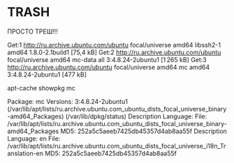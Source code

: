 
# TRASH
ПРОСТО ТРЕШ!!!


Get:1 http://ru.archive.ubuntu.com/ubuntu focal/universe amd64 libssh2-1 amd64 1.8.0-2.1build1 [75,4 kB]
Get:2 http://ru.archive.ubuntu.com/ubuntu focal/universe amd64 mc-data all 3:4.8.24-2ubuntu1 [1 265 kB]
Get:3 http://ru.archive.ubuntu.com/ubuntu focal/universe amd64 mc amd64 3:4.8.24-2ubuntu1 [477 kB]


apt-cache showpkg mc

Package: mc
Versions: 
3:4.8.24-2ubuntu1 (/var/lib/apt/lists/ru.archive.ubuntu.com_ubuntu_dists_focal_universe_binary-amd64_Packages) (/var/lib/dpkg/status)
 Description Language: 
                 File: /var/lib/apt/lists/ru.archive.ubuntu.com_ubuntu_dists_focal_universe_binary-amd64_Packages
                  MD5: 252a5c5aeeb7425db45357d4ab8aa55f
 Description Language: en
                 File: /var/lib/apt/lists/ru.archive.ubuntu.com_ubuntu_dists_focal_universe_i18n_Translation-en
                  MD5: 252a5c5aeeb7425db45357d4ab8aa55f
